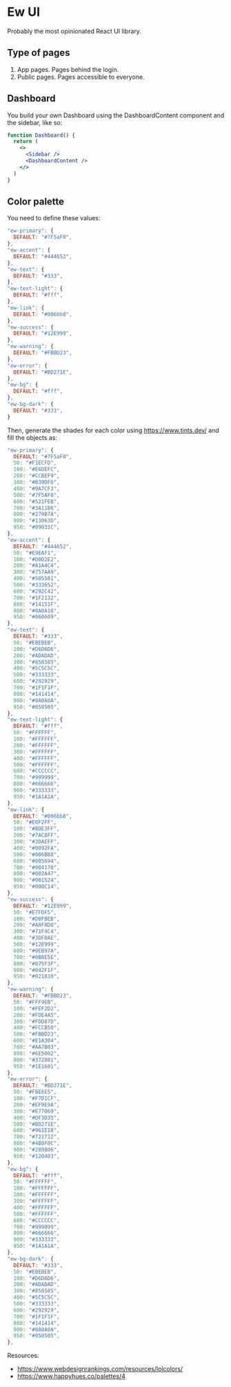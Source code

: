 # Ew UI

Probably the most opinionated React UI library.

## Type of pages

1. App pages. Pages behind the login.
2. Public pages. Pages accessible to everyone.

## Dashboard

You build your own Dashboard using the DashboardContent component and the sidebar, like so:

```jsx
function Dashboard() {
  return (
    <>
      <Sidebar />
      <DashboardContent />
    </>
  )
}
```

## Color palette

You need to define these values:

```js
"ew-primary": {
  DEFAULT: "#7F5aF0",
},
"ew-accent": {
  DEFAULT: "#444652",
},
"ew-text": {
  DEFAULT: "#333",
},
"ew-text-light": {
  DEFAULT: "#fff",
},
"ew-link": {
  DEFAULT: "#006bb8",
},
"ew-success": {
  DEFAULT: "#12E999",
},
"ew-warning": {
  DEFAULT: "#FBBD23",
},
"ew-error": {
  DEFAULT: "#BD271E",
},
"ew-bg": {
  DEFAULT: "#fff",
},
"ew-bg-dark": {
  DEFAULT: "#333",
}
```

Then, generate the shades for each color using https://www.tints.dev/ and fill the objects as:

```js
"ew-primary": {
  DEFAULT: "#7F5aF0",
  50: "#F1ECFD",
  100: "#E6DEFC",
  200: "#CCBEF9",
  300: "#B39DF6",
  400: "#9A7CF3",
  500: "#7F5AF0",
  600: "#521FEB",
  700: "#3A11B6",
  800: "#270B7A",
  900: "#13063D",
  950: "#09031C",
},
"ew-accent": {
  DEFAULT: "#444652",
  50: "#E9EAF1",
  100: "#D0D2E2",
  200: "#A1A4C4",
  300: "#757AA9",
  400: "#505581",
  500: "#333652",
  600: "#292C42",
  700: "#1F2132",
  800: "#14151F",
  900: "#0A0A10",
  950: "#060609",
},
"ew-text": {
  DEFAULT: "#333",
  50: "#EBEBEB",
  100: "#D6D6D6",
  200: "#ADADAD",
  300: "#858585",
  400: "#5C5C5C",
  500: "#333333",
  600: "#292929",
  700: "#1F1F1F",
  800: "#141414",
  900: "#0A0A0A",
  950: "#050505",
},
"ew-text-light": {
  DEFAULT: "#fff",
  50: "#FFFFFF",
  100: "#FFFFFF",
  200: "#FFFFFF",
  300: "#FFFFFF",
  400: "#FFFFFF",
  500: "#FFFFFF",
  600: "#CCCCCC",
  700: "#999999",
  800: "#666666",
  900: "#333333",
  950: "#1A1A1A",
},
"ew-link": {
  DEFAULT: "#006bb8",
  50: "#E0F2FF",
  100: "#BDE3FF",
  200: "#7AC8FF",
  300: "#3DAEFF",
  400: "#0092FA",
  500: "#006BB8",
  600: "#005694",
  700: "#004170",
  800: "#002A47",
  900: "#001524",
  950: "#000C14",
},
"ew-success": {
  DEFAULT: "#12E999",
  50: "#E7FDF5",
  100: "#D0FBEB",
  200: "#A0F8D8",
  300: "#71F4C4",
  400: "#3DF0AE",
  500: "#12E999",
  600: "#0EB97A",
  700: "#0B8E5E",
  800: "#075F3F",
  900: "#042F1F",
  950: "#021810",
},
"ew-warning": {
  DEFAULT: "#FBBD23",
  50: "#FFF9EB",
  100: "#FEF2D2",
  200: "#FDE4A5",
  300: "#FDD87D",
  400: "#FCCB50",
  500: "#FBBD23",
  600: "#E1A304",
  700: "#AA7B03",
  800: "#6E5002",
  900: "#372801",
  950: "#1E1601",
},
"ew-error": {
  DEFAULT: "#BD271E",
  50: "#FBE6E5",
  100: "#F7D1CF",
  200: "#EF9E9A",
  300: "#E77069",
  400: "#DF3D35",
  500: "#BD271E",
  600: "#961E18",
  700: "#721712",
  800: "#4B0F0C",
  900: "#280806",
  950: "#120403",
},
"ew-bg": {
  DEFAULT: "#fff",
  50: "#FFFFFF",
  100: "#FFFFFF",
  200: "#FFFFFF",
  300: "#FFFFFF",
  400: "#FFFFFF",
  500: "#FFFFFF",
  600: "#CCCCCC",
  700: "#999999",
  800: "#666666",
  900: "#333333",
  950: "#1A1A1A",
},
"ew-bg-dark": {
  DEFAULT: "#333",
  50: "#EBEBEB",
  100: "#D6D6D6",
  200: "#ADADAD",
  300: "#858585",
  400: "#5C5C5C",
  500: "#333333",
  600: "#292929",
  700: "#1F1F1F",
  800: "#141414",
  900: "#0A0A0A",
  950: "#050505",
},
```

Resources:

* https://www.webdesignrankings.com/resources/lolcolors/
* https://www.happyhues.co/palettes/4